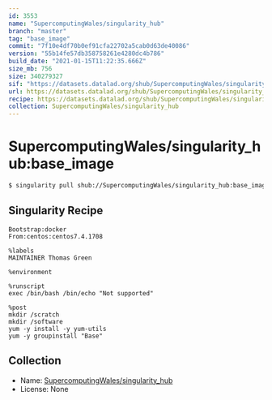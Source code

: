 ```yaml
---
id: 3553
name: "SupercomputingWales/singularity_hub"
branch: "master"
tag: "base_image"
commit: "7f10e4df70b0ef91cfa22702a5cab0d63de40086"
version: "55b14fe57db358758261e4280dc4b786"
build_date: "2021-01-15T11:22:35.666Z"
size_mb: 756
size: 340279327
sif: "https://datasets.datalad.org/shub/SupercomputingWales/singularity_hub/base_image/2021-01-15-7f10e4df-55b14fe5/55b14fe57db358758261e4280dc4b786.simg"
url: https://datasets.datalad.org/shub/SupercomputingWales/singularity_hub/base_image/2021-01-15-7f10e4df-55b14fe5/
recipe: https://datasets.datalad.org/shub/SupercomputingWales/singularity_hub/base_image/2021-01-15-7f10e4df-55b14fe5/Singularity
collection: SupercomputingWales/singularity_hub
---
```


# SupercomputingWales/singularity_hub:base_image

```bash
$ singularity pull shub://SupercomputingWales/singularity_hub:base_image
```

## Singularity Recipe

```singularity
Bootstrap:docker  
From:centos:centos7.4.1708

%labels
MAINTAINER Thomas Green

%environment

%runscript
exec /bin/bash /bin/echo "Not supported"

%post
mkdir /scratch
mkdir /software
yum -y install -y yum-utils
yum -y groupinstall "Base"
```

## Collection

 - Name: [SupercomputingWales/singularity_hub](https://github.com/SupercomputingWales/singularity_hub)
 - License: None

